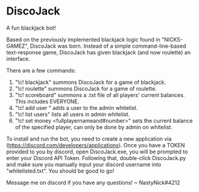 # DiscoJack
A fun blackjack bot!

Based on the previously implemented blackjack logic found in "NICKS-GAMEZ", DiscoJack was born. Instead of a simple command-line-based text-response game, DiscoJack has given blackjack (and now roulette) an interface. 

There are a few commands:
1. "!c! blackjack" summons DiscoJack for a game of blackjack.
2. "!c! roulette" summons DiscoJack for a game of roulette. 
3. "!c! scoreboard" summons a .txt file of all players' current balances. This includes EVERYONE.
4. "!c! add user <user>" adds a user to the admin whitelist. 
5. "!c! list users" lists all users in admin whitelist.
6. "!c! set money <fullplayernameand#number>" sets the current balance of the specified player, can only be done by admin on whitelist. 
  

To install and run the bot, you need to create a new application via (https://discord.com/developers/applications). Once you have a TOKEN provided to you by discord, open DiscoJack.exe, you will be prompted to enter your Discord API Token. Following that, double-click DiscoJack.py and make sure you manually input your discord username into "whitelisted.txt". You should be good to go!

Message me on discord if you have any questions! ~ NastyNick#4212
